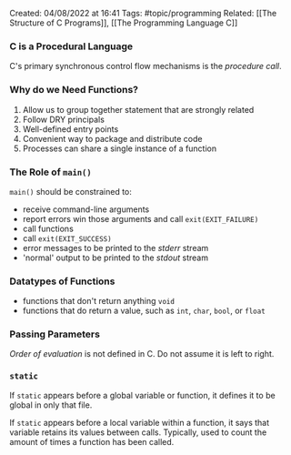 Created: 04/08/2022 at 16:41
Tags: #topic/programming 
Related: [[The Structure of C Programs]], [[The Programming Language C]]

### C is a Procedural Language
C's primary synchronous control flow mechanisms is the *procedure call*.

### Why do we Need Functions?
1. Allow us to group together statement that are strongly related
2. Follow DRY principals
3. Well-defined entry points
4. Convenient way to package and distribute code
5. Processes can share a single instance of a function

### The Role of `main()`
`main()` should be constrained to:
- receive command-line arguments
- report errors win those arguments and call `exit(EXIT_FAILURE)`
- call functions
- call `exit(EXIT_SUCCESS)`
- error messages to be printed to the *stderr* stream
- 'normal' output to be printed to the *stdout* stream

### Datatypes of Functions
- functions that don't return anything `void`
- functions that do return a value, such as `int`, `char`, `bool`, or `float`

### Passing Parameters
*Order of evaluation* is not defined in C. Do not assume it is left to right.

### `static`
If `static` appears before a global variable or function, it defines it to be global in only that file.

If `static` appears before a local variable within a function, it says that variable retains its values between calls. Typically, used to count the amount of times a function has been called.
